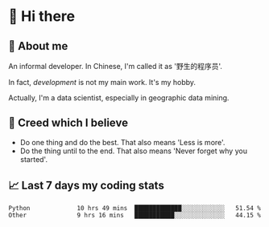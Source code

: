 # 👋 Hi there

## :speech_balloon: About me

An informal developer. In Chinese, I'm called it as '野生的程序员'.

In fact, _development_ is not my main work. It's my hobby.

Actually, I'm a data scientist, especially in geographic data mining.

## :see_no_evil: Creed which I believe

- Do one thing and do the best. That also means 'Less is more'.
- Do the thing until to the end. That also means 'Never forget why you started'.

## :chart_with_upwards_trend: Last 7 days my coding stats

<!--START_SECTION:waka-->

```text
Python             10 hrs 49 mins  █████████████░░░░░░░░░░░░   51.54 %
Other              9 hrs 16 mins   ███████████░░░░░░░░░░░░░░   44.15 %
```

<!--END_SECTION:waka-->
